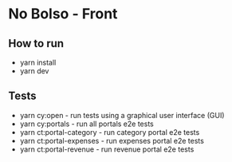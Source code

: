 # No Bolso - Front

## How to run

- yarn install
- yarn dev

## Tests

- yarn cy:open - run tests using a graphical user interface (GUI)
- yarn cy:portals - run all portals e2e tests
- yarn ct:portal-category - run category portal e2e tests
- yarn ct:portal-expenses - run expenses portal e2e tests
- yarn ct:portal-revenue - run revenue portal e2e tests
